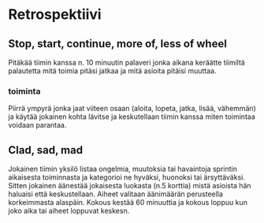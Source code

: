 # Retrospektiivi

## Stop, start, continue, more of, less of wheel
Pitäkää tiimin kanssa n. 10 minuutin palaveri jonka aikana keräätte tiimiltä palautetta mitä toimia pitäsi jatkaa ja mitä asioita pitäisi muuttaa. 
### toiminta
Piirrä ympyrä jonka jaat viiteen osaan (aloita, lopeta, jatka, lisää, vähemmän) ja käytää jokainen kohta lävitse ja keskutellaan tiimin kanssa miten toimintaa voidaan parantaa.

## Clad, sad, mad
Jokainen tiimin yksilö listaa ongelmia, muutoksia tai havaintoja sprintin aikaisesta toiminnasta ja kategorioi ne hyväksi, huonoksi tai ärsyttäväksi. Sitten jokainen äänestää jokaisesta luokasta (n.5 korttia) mistä asioista hän haluaisi että keskustellaan. Aiheet valitaan äänimäärän perusteella korkeimmasta alaspäin. Kokous kestää 60 minuuttia ja kokous loppuu kun joko aika tai aiheet loppuvat keskesn. 
